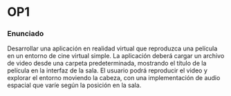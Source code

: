# OP1

### Enunciado

Desarrollar una aplicación en realidad virtual que reproduzca una película en un entorno de cine virtual simple. La aplicación deberá cargar un archivo de video desde una carpeta predeterminada, mostrando el título de la película en la interfaz de la sala. El usuario podrá reproducir el video y explorar el entorno moviendo la cabeza, con una implementación de audio espacial que varíe según la posición en la sala.
